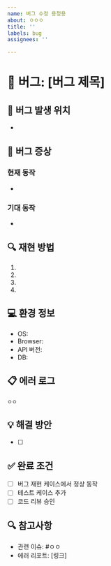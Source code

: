 ```yaml
---
name: 버그 수정 용청용
about: ㅇㅇㅇ
title: ''
labels: bug
assignees: ''

---
```


# 🐞 버그: [버그 제목]

## 📌 버그 발생 위치
- 

## 🚨 버그 증상
### 현재 동작
- 

### 기대 동작
- 

## 🔍 재현 방법
1. 
2. 
3. 
4. 

## 💻 환경 정보
- OS: 
- Browser: 
- API 버전: 
- DB: 

## 📋 에러 로그
```
ㅇㅇ
```

## 💡 해결 방안
- [ ] 

## ✅ 완료 조건
- [ ] 버그 재현 케이스에서 정상 동작
- [ ] 테스트 케이스 추가
- [ ] 코드 리뷰 승인

## 🔍 참고사항
- 관련 이슈: #ㅇㅇ
- 에러 리포트: [링크]
